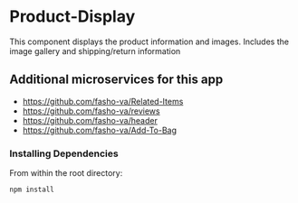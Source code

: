 # Product-Display
This component displays the product information and images. Includes the image gallery and shipping/return information

## Additional microservices for this app

  - https://github.com/fasho-va/Related-Items
  - https://github.com/fasho-va/reviews
  - https://github.com/fasho-va/header
  - https://github.com/fasho-va/Add-To-Bag




### Installing Dependencies

From within the root directory:

```sh
npm install
```
